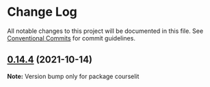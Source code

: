 # Change Log

All notable changes to this project will be documented in this file.
See [Conventional Commits](https://conventionalcommits.org) for commit guidelines.

## [0.14.4](https://github.com/codelitdev/courselit/compare/v0.14.3...v0.14.4) (2021-10-14)

**Note:** Version bump only for package courselit
